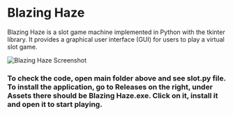 # Blazing Haze

Blazing Haze is a slot game machine implemented in Python with the tkinter library. It provides a graphical user interface (GUI) for users to play a virtual slot game.

![Blazing Haze Screenshot](screenshot.png)


### To check the code, open main folder above and see slot.py file. To install the application, go to Releases on the right, under Assets there should be Blazing Haze.exe. Click on it, install it and open it to start playing.
